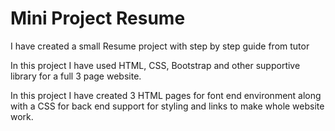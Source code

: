 # Mini Project Resume

I have created a small Resume project with step by step guide from tutor

In this project I have used HTML, CSS, Bootstrap and other supportive library for a full 3 page website.

In this project I have created 3 HTML pages for font end environment along with a CSS for back end support for styling and links to make whole website work.